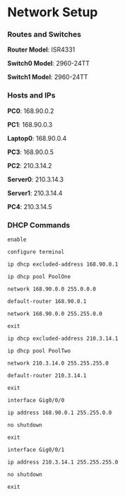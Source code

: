 # Network Setup

### Routes and Switches

**Router Model**: ISR4331

**Switch0 Model**: 2960-24TT

**Switch1 Model**: 2960-24TT

### Hosts and IPs

**PC0**: 168.90.0.2

**PC1**: 168.90.0.3

**Laptop0**: 168.90.0.4

**PC3**: 168.90.0.5

**PC2**: 210.3.14.2

**Server0**: 210.3.14.3

**Server1**: 210.3.14.4

**PC4**: 210.3.14.5

### DHCP Commands

`enable`

`configure terminal`

`ip dhcp excluded-address 168.90.0.1`

`ip dhcp pool PoolOne`

`network 168.90.0.0 255.0.0.0`

`default-router 168.90.0.1`

`network 168.90.0.0 255.255.0.0`

`exit`

`ip dhcp excluded-address 210.3.14.1`

`ip dhcp pool PoolTwo`

`network 210.3.14.0 255.255.255.0`

`default-router 210.3.14.1`

`exit`

`interface Gig0/0/0`

`ip address 168.90.0.1 255.255.0.0`

`no shutdown`

`exit`

`interface Gig0/0/1`

`ip address 210.3.14.1 255.255.255.0`

`no shutdown`

`exit`
